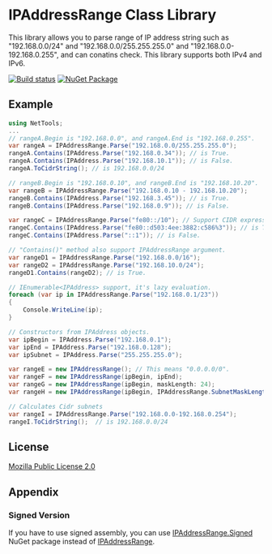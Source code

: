 IPAddressRange Class Library
=============

This library allows you to parse range of IP address string such as "192.168.0.0/24" and "192.168.0.0/255.255.255.0" and "192.168.0.0-192.168.0.255", and can conatins check.
This library supports both IPv4 and IPv6.

[![Build status](https://ci.appveyor.com/api/projects/status/9xp7ahar7afcjk3l?svg=true)](https://ci.appveyor.com/project/jsakamoto/ipaddressrange) [![NuGet Package](https://img.shields.io/nuget/v/IPAddressRange.svg)](https://www.nuget.org/packages/IPAddressRange/)

Example
-------

```csharp
using NetTools;
...
// rangeA.Begin is "192.168.0.0", and rangeA.End is "192.168.0.255".
var rangeA = IPAddressRange.Parse("192.168.0.0/255.255.255.0");
rangeA.Contains(IPAddress.Parse("192.168.0.34")); // is True.
rangeA.Contains(IPAddress.Parse("192.168.10.1")); // is False.
rangeA.ToCidrString(); // is 192.168.0.0/24

// rangeB.Begin is "192.168.0.10", and rangeB.End is "192.168.10.20".
var rangeB = IPAddressRange.Parse("192.168.0.10 - 192.168.10.20");
rangeB.Contains(IPAddress.Parse("192.168.3.45")); // is True.
rangeB.Contains(IPAddress.Parse("192.168.0.9")); // is False.

var rangeC = IPAddressRange.Parse("fe80::/10"); // Support CIDR expression and IPv6.
rangeC.Contains(IPAddress.Parse("fe80::d503:4ee:3882:c586%3")); // is True.
rangeC.Contains(IPAddress.Parse("::1")); // is False.

// "Contains()" method also support IPAddressRange argument.
var rangeD1 = IPAddressRange.Parse("192.168.0.0/16");
var rangeD2 = IPAddressRange.Parse("192.168.10.0/24");
rangeD1.Contains(rangeD2); // is True.

// IEnumerable<IPAddress> support, it's lazy evaluation.
foreach (var ip in IPAddressRange.Parse("192.168.0.1/23"))
{
    Console.WriteLine(ip);
}

// Constructors from IPAddress objects.
var ipBegin = IPAddress.Parse("192.168.0.1");
var ipEnd = IPAddress.Parse("192.168.0.128");
var ipSubnet = IPAddress.Parse("255.255.255.0");

var rangeE = new IPAddressRange(); // This means "0.0.0.0/0".
var rangeF = new IPAddressRange(ipBegin, ipEnd);
var rangeG = new IPAddressRange(ipBegin, maskLength: 24);
var rangeH = new IPAddressRange(ipBegin, IPAddressRange.SubnetMaskLength(ipSubnet));

// Calculates Cidr subnets
var rangeI = IPAddressRange.Parse("192.168.0.0-192.168.0.254");
rangeI.ToCidrString();  // is 192.168.0.0/24
```

License
-------
[Mozilla Public License 2.0](LICENSE)

Appendix
--------

### Signed Version

If you have to use signed assembly, you can use [IPAddressRange.Signed](https://www.nuget.org/packages/IPAddressRange.Signed/) NuGet package instead of [IPAddressRange](https://www.nuget.org/packages/IPAddressRange/).

